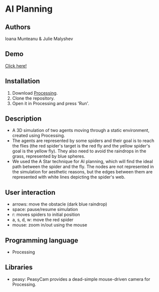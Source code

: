 # AI Planning

## Authors
Ioana Munteanu & Julie Malyshev

## Demo
[Click here!](https://www.youtube.com/watch?v=TT40YGtXIXI)

## Installation
1. Download [Processing](https://processing.org/download/).
2. Clone the repository.
3. Open it in Processing and press 'Run'.

## Description
 - A 3D simulation of two agents moving	through a static environment, created using Processing. 
 - The agents are represented by some spiders and their goal is to reach the flies (the red spider's target is the red fly and the yellow spider's goal is the yellow fly). They also need to avoid the raindrops in the grass, represented by blue spheres.
 -  We used the A Star technique for AI planning, which will find the ideal path between the spider and the fly. The nodes are not represented in the simulation for aesthetic reasons, but the edges between them are represented with white lines depicting the spider's web.
 
## User interaction
 - arrows: move the obstacle (dark blue raindrop)
 - space: pause/resume simulation
 - r: moves spiders to initial position
 - a, s, d, w: move the red spider
 - mouse: zoom in/out using the mouse

## Programming language
- Processing 

## Libraries 
 - peasy: PeasyCam provides a dead-simple mouse-driven camera for Processing.



